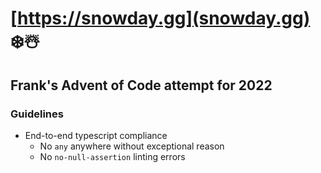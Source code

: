 # [https://snowday.gg](snowday.gg) ❄️☃️

## Frank's Advent of Code attempt for 2022

### Guidelines

* End-to-end typescript compliance
  * No `any` anywhere without exceptional reason
  * No `no-null-assertion` linting errors
  